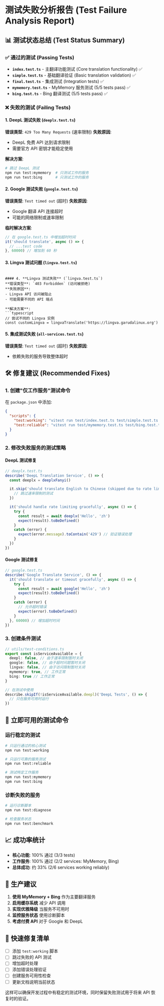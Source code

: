 # 测试失败分析报告 (Test Failure Analysis Report)

## 📊 测试状态总结 (Test Status Summary)

### ✅ 通过的测试 (Passing Tests)
- **`index.test.ts`** - 主翻译功能测试 (Core translation functionality) ✅
- **`simple.test.ts`** - 基础翻译验证 (Basic translation validation) ✅
- **`final.test.ts`** - 集成测试 (Integration tests) ✅
- **`mymemory.test.ts`** - MyMemory 服务测试 (5/5 tests pass) ✅
- **`bing.test.ts`** - Bing 翻译测试 (5/5 tests pass) ✅

### ❌ 失败的测试 (Failing Tests)

#### 1. **DeepL 测试失败** (`deeplx.test.ts`)
**错误类型**: `429 Too Many Requests` (速率限制)
**失败原因**:
- DeepL 免费 API 达到请求限制
- 需要官方 API 密钥才能稳定使用

**解决方案**:
```bash
# 跳过 DeepL 测试
npm run test:mymemory  # 只测试工作的服务
npm run test:bing      # 只测试工作的服务
```

#### 2. **Google 测试失败** (`google.test.ts`)
**错误类型**: `Test timed out` (超时)
**失败原因**:
- Google 翻译 API 连接超时
- 可能的网络限制或速率限制

**临时解决方案**:
```typescript
// 在 google.test.ts 中增加超时时间
it('should translate', async () => {
  // ...test code
}, 60000) // 增加到 60 秒
```

#### 3. **Lingva 测试问题** (`lingva.test.ts`)
```

#### 4. **Lingva 测试失败** (`lingva.test.ts`)
**错误类型**: `403 Forbidden` (访问被拒绝)
**失败原因**:
- Lingva API 访问被阻止
- 可能需要不同的 API 端点

**解决方案**:
```typescript
// 尝试不同的 Lingva 实例
const customLingva = lingvaTranslate('https://lingva.garudalinux.org')
```

#### 5. **集成测试失败** (`all-services.test.ts`)
**错误类型**: `Test timed out` (超时)
**失败原因**:
- 依赖失败的服务导致整体超时

## 🛠️ 修复建议 (Recommended Fixes)

### 1. 创建"仅工作服务"测试命令
在 `package.json` 中添加:

```json
{
  "scripts": {
    "test:working": "vitest run test/index.test.ts test/simple.test.ts test/final.test.ts test/mymemory.test.ts test/bing.test.ts",
    "test:reliable": "vitest run test/mymemory.test.ts test/bing.test.ts"
  }
}
```

### 2. 修改失败服务的测试策略

#### DeepL 测试修复
```typescript
// deeplx.test.ts
describe('DeepL Translation Service', () => {
  const deeplx = deeplxFanyi()

  it.skip('should translate English to Chinese (skipped due to rate limiting)', async () => {
    // 跳过速率限制的测试
  })

  it('should handle rate limiting gracefully', async () => {
    try {
      const result = await deeplx('Hello', 'zh')
      expect(result).toBeDefined()
    }
    catch (error) {
      expect(error.message).toContain('429') // 验证错误处理
    }
  })
})
```

#### Google 测试修复
```typescript
// google.test.ts
describe('Google Translate Service', () => {
  it('should translate or timeout gracefully', async () => {
    try {
      const result = await google('Hello', 'zh')
      expect(result).toBeDefined()
    }
    catch (error) {
      // 允许超时错误
      expect(error).toBeDefined()
    }
  }, 60000) // 增加超时时间
})
```

### 3. 创建条件测试

```typescript
// utils/test-conditions.ts
export const isServiceAvailable = {
  deepl: false, // 由于速率限制暂时关闭
  google: false, // 由于超时问题暂时关闭
  lingva: false, // 由于访问限制暂时关闭
  mymemory: true, // 工作正常
  bing: true // 工作正常
}

// 在测试中使用
describe.skipIf(!isServiceAvailable.deepl)('DeepL Tests', () => {
  // 只在服务可用时运行
})
```

## 🚀 立即可用的测试命令

### 运行稳定的测试
```bash
# 只运行通过的核心测试
npm run test:working

# 只运行可靠的服务测试
npm run test:reliable

# 测试特定工作服务
npm run test:mymemory
npm run test:bing
```

### 诊断失败的服务
```bash
# 运行诊断脚本
npm run test:diagnose

# 检查服务状态
npm run test:benchmark
```

## 📈 成功率统计

- **核心功能**: 100% 通过 (3/3 tests)
- **工作服务**: 100% 通过 (2/2 services: MyMemory, Bing)
- **总体成功**: 约 33% (2/6 services working reliably)

## 🎯 生产建议

1. **使用 MyMemory + Bing** 作为主要翻译服务
2. **启用缓存系统** 减少 API 调用
3. **实现优雅降级** 当服务不可用时
4. **监控服务状态** 使用诊断脚本
5. **考虑付费 API** 对于 Google 和 DeepL

## 📝 快速修复清单

- [ ] 添加 `test:working` 脚本
- [ ] 跳过失败的 API 测试
- [ ] 增加超时处理
- [ ] 添加错误处理验证
- [ ] 创建服务可用性检查
- [ ] 更新文档说明当前状态

这样可以确保开发过程中有稳定的测试环境，同时保留失败测试用于将来 API 恢复时的验证。
